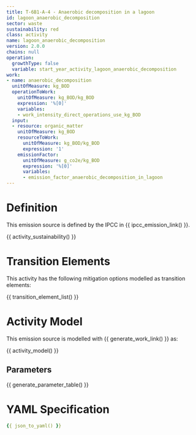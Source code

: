 ```yaml
---
title: T-6B1-A-4 - Anaerobic decomposition in a lagoon
id: lagoon_anaerobic_decomposition
sector: waste
sustainability: red
class: activity
name: lagoon_anaerobic_decomposition
version: 2.0.0
chains: null
operation:
  growthType: false
  variable: start_year_activity_lagoon_anaerobic_decomposition
work:
- name: anaerobic_decomposition
  unitOfMeasure: kg_BOD
  operationToWork:
    unitOfMeasure: kg_BOD/kg_BOD
    expression: '%[0]'
    variables:
    - work_intensity_direct_operations_use_kg_BOD
  input:
  - resource: organic_matter
    unitOfMeasure: kg_BOD
    resourceToWork:
      unitOfMeasure: kg_BOD/kg_BOD
      expression: '1'
    emissionFactor:
      unitOfMeasure: g_co2e/kg_BOD
      expression: '%[0]'
      variables:
      - emission_factor_anaerobic_decomposition_in_lagoon
---
```

# Definition
This emission source is defined by the IPCC in {{ ipcc_emission_link() }}.


{{ activity_sustainability() }}

# Transition Elements

This activity has the following mitigation options modelled as transition elements:

{{ transition_element_list() }}

# Activity Model
This emission source is modelled with {{ generate_work_link() }} as:

{{ activity_model() }}

## Parameters

{{ generate_parameter_table() }}

# YAML Specification

```yaml
{{ json_to_yaml() }}
```